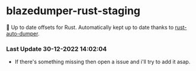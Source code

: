 # blazedumper-rust-staging

🚀 Up to date offsets for Rust. Automatically kept up to date thanks to [rust-auto-dumper](https://github.com/Akandesh/rust-auto-dumper).


### Last Update 30-12-2022 14:02:04
- If there's something missing then open a issue and i'll try to add it asap.